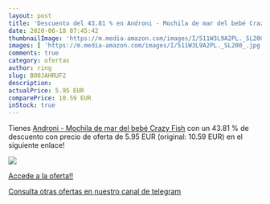 ```yaml
---
layout: post
title: 'Descuento del 43.81 % en Androni - Mochila de mar del bebé Crazy '
date: 2020-06-18 07:45:42
thumbnailImage: 'https://m.media-amazon.com/images/I/511W3L9A2PL._SL200_.jpg'
images: [ 'https://m.media-amazon.com/images/I/511W3L9A2PL._SL200_.jpg' ]
comments: true
category: ofertas
author: ring
slug: B00JAHRUF2
description:
actualPrice: 5.95 EUR
comparePrice: 10.59 EUR
inStock: true
---
```


Tienes [Androni - Mochila de mar del bebé Crazy Fish](https://www.amazon.com/dp/B00JAHRUF2/?tag=redken08-20) con un 43.81 % de descuento con precio de oferta de 5.95 EUR (original: 10.59 EUR) en el siguiente enlace!

[![](https://m.media-amazon.com/images/I/511W3L9A2PL._SL200_.jpg)](https://www.amazon.com/dp/B00JAHRUF2/?tag=redken08-20)

[Accede a la oferta!!](https://www.amazon.com/dp/B00JAHRUF2/?tag=redken08-20)

[Consulta otras ofertas en nuestro canal de telegram](https://t.me/s/ofertas25)
